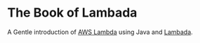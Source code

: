 # The Book of Lambada

A Gentle introduction of [AWS Lambda](https://aws.amazon.com/lambda/) using Java and [Lambada](https://github.com/ingenieux/lambada/).